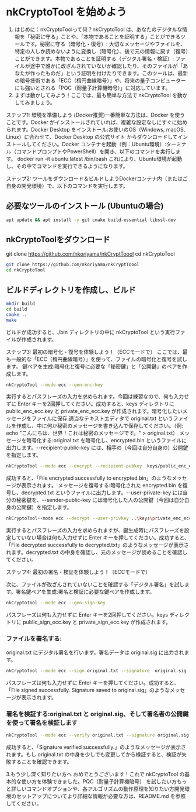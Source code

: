 # nkCryptoTool を始めよう

1. はじめに：nkCryptoToolって何？nkCryptoTool は、あなたのデジタルな情報を「秘密に守る」ことや、「本物であることを証明する」ことができるツールです。秘密に守る（暗号化・復号）: 大切なメッセージやファイルを、特定の人しか読めないように変換し（暗号化）、後で元の情報に戻す（復号）ことができます。本物であることを証明する（デジタル署名・検証）: ファイルが途中で誰かに改ざんされていないか確認したり、そのファイルが「あなたが作ったものだ」という証明を付けたりできます。このツールは、最新の暗号技術である「ECC（楕円曲線暗号）」や、将来の量子コンピューターにも強いとされる「PQC（耐量子計算機暗号）」に対応しています。
2. まずは動かしてみよう！ここでは、最も簡単な方法で nkCryptoTool を動かしてみましょう。

ステップ1:
環境を準備しよう (Docker推奨)一番簡単な方法は、Docker を使うことです。Docker がインストールされていれば、複雑な設定なしにすぐに始められます。Docker Desktop をインストール:お使いのOS（Windows, macOS, Linux）に合わせて、Docker Desktop の公式サイト からダウンロードしてインストールしてください。Docker コンテナを起動（例：Ubuntu環境）:ターミナル（コマンドプロンプトやPowerShell）を開き、以下のコマンドを実行します。
docker run -it ubuntu:latest /bin/bash
これにより、Ubuntu環境が起動し、その中でコマンドを実行できるようになります。

ステップ2:
ツールをダウンロード＆ビルドしようDockerコンテナ内（またはご自身の開発環境）で、以下のコマンドを実行します。

## 必要なツールのインストール (Ubuntuの場合)

```bash
apt update && apt install -y git cmake build-essential libssl-dev
```

## nkCryptoToolをダウンロード

git clone https://github.com/nkoriyama/nkCryptToool
cd nkCryptoTool

```bash
git clone https://github.com/nkoriyama/nkCryptToool
cd nkCryptoTool
```

## ビルドディレクトリを作成し、ビルド

```bash
mkdir build
cd build
cmake ..
make
```

ビルドが成功すると、./bin ディレクトリの中に nkCryptoTool という実行ファイルが作成されます。

ステップ3:
最初の暗号化・復号を体験しよう！（ECCモードで）
ここでは、最も一般的な「ECC（楕円曲線暗号）」を使って、ファイルの暗号化と復号を試します。
鍵ペアを生成:暗号化と復号に必要な「秘密鍵」と「公開鍵」のペアを作成します。

```bash
nkCryptoTool --mode ecc --gen-enc-key
```

実行するとパスフレーズの入力を求められます。今回は練習なので、何も入力せずに Enter キーを2回押してください。成功すると、keys ディレクトリに public_enc_ecc.key と private_enc_ecc.key が作成されます。暗号化したいメッセージをファイルに保存:適当なテキストエディタで original.txt というファイルを作成し、中に何か秘密のメッセージを書き込んで保存してください。（例: echo "こんにちは、世界！これは秘密のメッセージです。" > original.txt）
メッセージを暗号化する:original.txt を暗号化し、encrypted.bin というファイルに出力します。--recipient-public-key には、相手の（今回は自分自身の）公開鍵を指定します。

```bash
nkCryptoTool --mode ecc --encrypt --recipient-pubkey  keys/public_enc_ecc.key -o encrypted.bin  original.txt

```

成功すると、「File encrypted successfully to encrypted.bin」のようなメッセージが表示されます。
メッセージを復号する:暗号化された encrypted.bin を復号し、decrypted.txt というファイルに出力します。--user-private-key には自分の秘密鍵を、--sender-public-key には暗号化した人の公開鍵（今回は自分自身の公開鍵）を指定します。

```bash
nkCryptoTool--mode ecc --decrypt --user-privkey ..\keys\private_enc_ecc.key  --sender-pubkey ..\keys\public_enc_ecc.key -odecrypted.txt encrypted_ecc.bin

```

実行するとパスフレーズの入力を求められますが、鍵生成時にパスフレーズを設定していない場合は何も入力せずに Enter キーを押してください。成功すると、「File decrypted successfully to decrypted.txt」のようなメッセージが表示されます。decrypted.txt の中身を確認し、元のメッセージが読めることを確認してください。

ステップ4:
最初の署名・検証を体験しよう！（ECCモードで）

次に、ファイルが改ざんされていないことを確認する「デジタル署名」を試します。署名鍵ペアを生成:署名と検証に必要な鍵ペアを作成します。

```bash
nkCryptoTool --mode ecc --gen-sign-key
```

パスフレーズは何も入力せずに Enter キーを2回押してください。keys ディレクトリに public_sign_ecc.key と private_sign_ecc.key が作成されます。

### ファイルを署名する:

original.txt にデジタル署名を行います。署名データは original.sig に出力されます。

```bash
nkCryptoTool --mode ecc --sign original.txt --signature  original.sig --signing-privkey ..\keys\private_sign_ecc.key
```

パスフレーズは何も入力せずに Enter キーを押してください。成功すると、「File signed successfully. Signature saved to original.sig」のようなメッセージが表示されます。

### 署名を検証する:original.txt と original.sig、そして署名者の公開鍵を使って署名を検証します

```bash
nkCryptoTool --mode ecc --verify original.txt --signature original.sig --signing-pubkey ..\keys\public_sign_ecc.key
```

成功すると、「Signature verified successfully.」のようなメッセージが表示されます。もし original.txt の中身を少しでも変更してから検証すると、検証が失敗することを確認できます。

3.もう少し深く知りたい方へ
おめでとうございます！これで nkCryptoTool の基本的な使い方を体験できました。PQC（耐量子計算機暗号） を試したい方もっと詳しいコマンドオプションや、各アルゴリズムの動作原理を知りたい方開発環境のセットアップについてより詳細な情報が必要な方は、README.md を参照してください。
